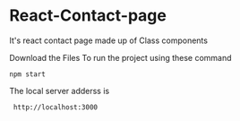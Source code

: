 # React-Contact-page
It's react contact page made up of Class components 

Download the Files 
To run the project using these command
```
npm start
```
The local server adderss is 
```
 http://localhost:3000
 ```

